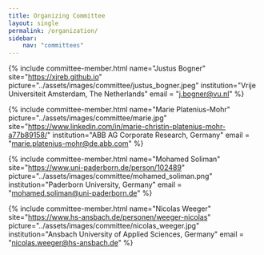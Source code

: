 ```yaml
---
title: Organizing Committee
layout: single
permalink: /organization/
sidebar: 
    nav: "committees"
---
```



{% include committee-member.html
   name="Justus Bogner"
   site="https://xjreb.github.io"
   picture="../assets/images/committee/justus_bogner.jpeg"
   institution="Vrije Universiteit Amsterdam, The Netherlands"
   email = "j.bogner@vu.nl"
%}

<!-- {% include committee-member.html
   name="Henry Muccini"
   site="https://henrymuccini.com"
   picture="../assets/images/committee/henry_muccini.jpeg"
   institution="University of L'Aquila, Italy"
   email = "henry.muccini@univaq.it"
%} -->

{% include committee-member.html
   name="Marie Platenius-Mohr"
   picture="../assets/images/committee/marie.jpg"
   site="https://www.linkedin.com/in/marie-christin-platenius-mohr-a77b89158/"
   institution="ABB AG Corporate Research, Germany"
   email = "marie.platenius-mohr@de.abb.com"
%}

<!-- {% include committee-member.html
   name="Karthik Vaidhyanathan"
   picture="../assets/images/committee/karthik.jpeg"
   site="https://karthikvaidhyanathan.com"
   institution="IIIT Hyderabad, India"
   email = "karthik.vaidhyanathan@iiit.ac.in"
%} -->

{% include committee-member.html
   name="Mohamed Soliman"
   site="https://www.uni-paderborn.de/person/102489"
   picture="../assets/images/committee/mohamed_soliman.png"
   institution="Paderborn University, Germany"
   email = "mohamed.soliman@uni-paderborn.de"
%}

{% include committee-member.html
   name="Nicolas Weeger"
   site="https://www.hs-ansbach.de/personen/weeger-nicolas"
   picture="../assets/images/committee/nicolas_weeger.jpg"
   institution="Ansbach University of Applied Sciences, Germany"
   email = "nicolas.weeger@hs-ansbach.de"
%}


